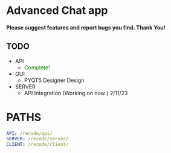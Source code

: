 # Advanced Chat app
#### Please suggest features and report bugs you find. Thank You!

## TODO
  - API
    - <span style='color:green'>Complete!</span>
  - GUI
    - PYQT5 Designer Design
  - SERVER
    - API Integration (Working on now ) 2/11/23

# PATHS
```yaml
API: /recode/api/
SERVER: /recode/server/
CLIENT: /recode/client/
```